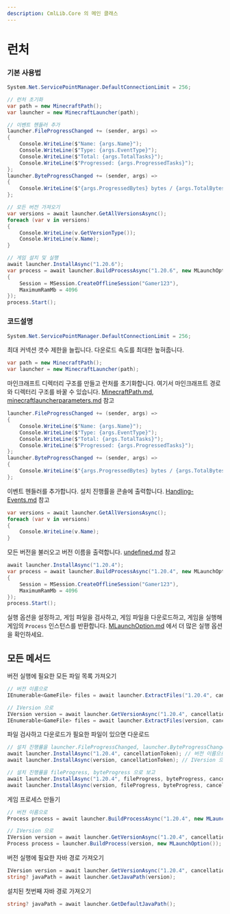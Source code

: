 ```yaml
---
description: CmlLib.Core 의 메인 클래스
---
```


# 런처

### 기본 사용법

```csharp
System.Net.ServicePointManager.DefaultConnectionLimit = 256;

// 런처 초기화
var path = new MinecraftPath();
var launcher = new MinecraftLauncher(path);

// 이벤트 헨들러 추가
launcher.FileProgressChanged += (sender, args) =>
{
    Console.WriteLine($"Name: {args.Name}");
    Console.WriteLine($"Type: {args.EventType}");
    Console.WriteLine($"Total: {args.TotalTasks}");
    Console.WriteLine($"Progressed: {args.ProgressedTasks}");
};
launcher.ByteProgressChanged += (sender, args) =>
{
    Console.WriteLine($"{args.ProgressedBytes} bytes / {args.TotalBytes} bytes");
};

// 모든 버전 가져오기
var versions = await launcher.GetAllVersionsAsync();
foreach (var v in versions)
{
    Console.WriteLine(v.GetVersionType());
    Console.WriteLine(v.Name);
}

// 게임 설치 및 실행
await launcher.InstallAsync("1.20.6");
var process = await launcher.BuildProcessAsync("1.20.6", new MLaunchOption
{
    Session = MSession.CreateOfflineSession("Gamer123"),
    MaximumRamMb = 4096
});
process.Start();
```

### 코드설명

```csharp
System.Net.ServicePointManager.DefaultConnectionLimit = 256;
```

최대 커넥션 갯수 제한을 늘립니다. 다운로드 속도를 최대한 높혀줍니다.

```csharp
var path = new MinecraftPath();
var launcher = new MinecraftLauncher(path);
```

마인크래프트 디렉터리 구조를 만들고 런처를 초기화합니다. 여기서 마인크래프트 경로와 디렉터리 구조를 바꿀 수 있습니다. [MinecraftPath.md](MinecraftPath.md "mention"), [minecraftlauncherparameters.md](../more-apis/minecraftlauncherparameters.md "mention") 참고

```csharp
launcher.FileProgressChanged += (sender, args) =>
{
    Console.WriteLine($"Name: {args.Name}");
    Console.WriteLine($"Type: {args.EventType}");
    Console.WriteLine($"Total: {args.TotalTasks}");
    Console.WriteLine($"Progressed: {args.ProgressedTasks}");
};
launcher.ByteProgressChanged += (sender, args) =>
{
    Console.WriteLine($"{args.ProgressedBytes} bytes / {args.TotalBytes} bytes");
};
```

이벤트 헨들러를 추가합니다. 설치 진행률을 콘솔에 출력합니다. [Handling-Events.md](Handling-Events.md "mention") 참고

```csharp
var versions = await launcher.GetAllVersionsAsync();
foreach (var v in versions)
{
    Console.WriteLine(v.Name);
}
```

모든 버전을 불러오고 버전 이름을 출력합니다. [undefined.md](undefined.md "mention") 참고

```csharp
await launcher.InstallAsync("1.20.4");
var process = await launcher.BuildProcessAsync("1.20.4", new MLaunchOption
{
    Session = MSession.CreateOfflineSession("Gamer123"),
    MaximumRamMb = 4096
});
process.Start();
```

실행 옵션을 설정하고, 게임 파일을 검사하고, 게임 파일을 다운로드하고, 게임을 실행해 게임의 `Process` 인스턴스를 반환합니다. [MLaunchOption.md](MLaunchOption.md "mention") 에서 더 많은 실행 옵션을 확인하세요.

## 모든 메서드

버전 실행에 필요한 모든 파일 목록 가져오기

```csharp
// 버전 이름으로
IEnumerable<GameFile> files = await launcher.ExtractFiles("1.20.4", cancellationToken);
```

```csharp
// IVersion 으로
IVersion version = await launcher.GetVersionAsync("1.20.4", cancellationToken);
IEnumerable<GameFile> files = await launcher.ExtractFiles(version, cancellationToken);
```

파일 검사하고 다운로드가 필요한 파일이 있으면 다운로드

```csharp
// 설치 진행률을 launcher.FileProgressChanged, launcher.ByteProgressChanged 으로 보고
await launcher.InstallAsync("1.20.4", cancellationToken); // 버전 이름으로 설치
await launcher.InstallAsync(version, cancellationToken); // IVersion 으로 설치

// 설치 진행률을 fileProgress, byteProgress 으로 보고
await launcher.InstallAsync("1.20.4", fileProgress, byteProgress, cancellationToken); // 버전 이름으로 설치
await launcher.InstallAsync(version, fileProgress, byteProgress, cancellationToken); // IVersion 으로 설치
```

게임 프로세스 만들기

```csharp
// 버전 이름으로
Process process = await launcher.BuildProcessAsync("1.20.4", new MLaunchOption(), cancellationTokene);
```

```csharp
// IVersion 으로 
IVersion version = await launcher.GetVersionAsync("1.20.4", cancellationToken);
Process process = launcher.BuildProcess(version, new MLaunchOption());
```

버전 실행에 필요한 자바 경로 가져오기

```csharp
IVersion version = await launcher.GetVersionAsync("1.20.4", cancellationToken);
string? javaPath = await launcher.GetJavaPath(version);
```

설치된 첫번째 자바 경로 가져오기

```csharp
string? javaPath = await launcher.GetDefaultJavaPath();
```
